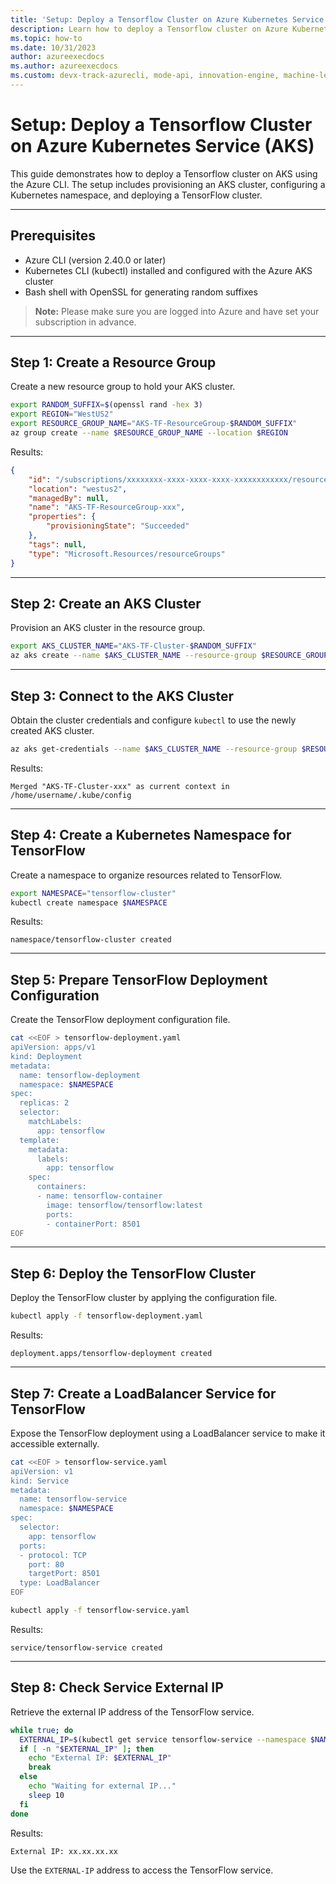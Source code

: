 ```yaml
---
title: 'Setup: Deploy a Tensorflow Cluster on Azure Kubernetes Service (AKS)'
description: Learn how to deploy a Tensorflow cluster on Azure Kubernetes Service (AKS) using Azure CLI.
ms.topic: how-to
ms.date: 10/31/2023
author: azureexecdocs
ms.author: azureexecdocs
ms.custom: devx-track-azurecli, mode-api, innovation-engine, machine-learning, kubernetes
---
```


# Setup: Deploy a Tensorflow Cluster on Azure Kubernetes Service (AKS)

This guide demonstrates how to deploy a Tensorflow cluster on AKS using the Azure CLI. The setup includes provisioning an AKS cluster, configuring a Kubernetes namespace, and deploying a TensorFlow cluster.

---

## Prerequisites

- Azure CLI (version 2.40.0 or later)
- Kubernetes CLI (kubectl) installed and configured with the Azure AKS cluster
- Bash shell with OpenSSL for generating random suffixes

> **Note:** Please make sure you are logged into Azure and have set your subscription in advance.

---

## Step 1: Create a Resource Group

Create a new resource group to hold your AKS cluster.

```bash
export RANDOM_SUFFIX=$(openssl rand -hex 3)
export REGION="WestUS2"
export RESOURCE_GROUP_NAME="AKS-TF-ResourceGroup-$RANDOM_SUFFIX"
az group create --name $RESOURCE_GROUP_NAME --location $REGION
```

Results:

<!-- expected_similarity=0.3 -->

```json
{
    "id": "/subscriptions/xxxxxxxx-xxxx-xxxx-xxxx-xxxxxxxxxxxx/resourceGroups/AKS-TF-ResourceGroup-xxx",
    "location": "westus2",
    "managedBy": null,
    "name": "AKS-TF-ResourceGroup-xxx",
    "properties": {
        "provisioningState": "Succeeded"
    },
    "tags": null,
    "type": "Microsoft.Resources/resourceGroups"
}
```

---

## Step 2: Create an AKS Cluster

Provision an AKS cluster in the resource group.

```bash
export AKS_CLUSTER_NAME="AKS-TF-Cluster-$RANDOM_SUFFIX"
az aks create --name $AKS_CLUSTER_NAME --resource-group $RESOURCE_GROUP_NAME --node-count 3 --enable-addons monitoring --generate-ssh-keys
```

---

## Step 3: Connect to the AKS Cluster

Obtain the cluster credentials and configure `kubectl` to use the newly created AKS cluster.

```bash
az aks get-credentials --name $AKS_CLUSTER_NAME --resource-group $RESOURCE_GROUP_NAME
```

Results:

<!-- expected_similarity=0.3 -->

```text
Merged "AKS-TF-Cluster-xxx" as current context in /home/username/.kube/config
```

---

## Step 4: Create a Kubernetes Namespace for TensorFlow

Create a namespace to organize resources related to TensorFlow.

```bash
export NAMESPACE="tensorflow-cluster"
kubectl create namespace $NAMESPACE
```

Results:

<!-- expected_similarity=0.3 -->

```text
namespace/tensorflow-cluster created
```

---

## Step 5: Prepare TensorFlow Deployment Configuration

Create the TensorFlow deployment configuration file.

```bash
cat <<EOF > tensorflow-deployment.yaml
apiVersion: apps/v1
kind: Deployment
metadata:
  name: tensorflow-deployment
  namespace: $NAMESPACE
spec:
  replicas: 2
  selector:
    matchLabels:
      app: tensorflow
  template:
    metadata:
      labels:
        app: tensorflow
    spec:
      containers:
      - name: tensorflow-container
        image: tensorflow/tensorflow:latest
        ports:
        - containerPort: 8501
EOF
```

---

## Step 6: Deploy the TensorFlow Cluster

Deploy the TensorFlow cluster by applying the configuration file.

```bash
kubectl apply -f tensorflow-deployment.yaml
```

Results:

<!-- expected_similarity=0.3 -->

```text
deployment.apps/tensorflow-deployment created
```

---

## Step 7: Create a LoadBalancer Service for TensorFlow

Expose the TensorFlow deployment using a LoadBalancer service to make it accessible externally.

```bash
cat <<EOF > tensorflow-service.yaml
apiVersion: v1
kind: Service
metadata:
  name: tensorflow-service
  namespace: $NAMESPACE
spec:
  selector:
    app: tensorflow
  ports:
  - protocol: TCP
    port: 80
    targetPort: 8501
  type: LoadBalancer
EOF

kubectl apply -f tensorflow-service.yaml
```

Results:

<!-- expected_similarity=0.3 -->

```text
service/tensorflow-service created
```

---

## Step 8: Check Service External IP

Retrieve the external IP address of the TensorFlow service.

```bash
while true; do
  EXTERNAL_IP=$(kubectl get service tensorflow-service --namespace $NAMESPACE -o jsonpath='{.status.loadBalancer.ingress[0].ip}')
  if [ -n "$EXTERNAL_IP" ]; then
    echo "External IP: $EXTERNAL_IP"
    break
  else
    echo "Waiting for external IP..."
    sleep 10
  fi
done
```

Results:

<!-- expected_similarity=0.3 -->

```text
External IP: xx.xx.xx.xx
```

Use the `EXTERNAL-IP` address to access the TensorFlow service.